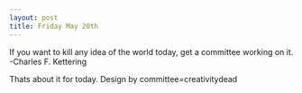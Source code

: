 ```yaml
---
layout: post
title: Friday May 20th
---
```


If you want to kill any idea of the world today, get a committee working on it.
-Charles F. Kettering

Thats about it for today. Design by committee=creativitydead
